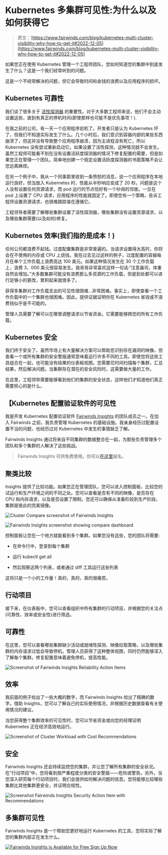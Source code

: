 # Kubernetes 多集群可见性:为什么以及如何获得它

> 原文：[https://www.fairwinds.com/blog/kubernetes-multi-cluster-visibility-why-how-to-get-it#2022-12-05](https://www.fairwinds.com/blog/kubernetes-multi-cluster-visibility-why-how-to-get-it#2022-12-05)

 如果您正在使用 Kubernetes 管理一个工程师团队，您如何知道您的集群中到底发生了什么？这是一个我们经常听到的问题。

这是一个不经常解决的问题，但它会导致时间和金钱的浪费以及应用程序的损坏。

## **Kubernetes 可靠性**

我们谈了很多关于 [活性探测器](https://www.fairwinds.com/blog/how-to-identify-missing-readiness-probes-in-kubernetes) 的重要性。对于大多数工程师来说，他们不会主动设置这些，直到有真正的停机时间(即使那样也可能不是优先事项！).

在我之前的公司，有一天一个应用程序宕机了。开发者只是认为 Kubernetes 坏了，但我们不知道实际发生了什么。几个小时后，我们意识到容器内部的某些东西崩溃了，但这并没有导致整个应用程序崩溃，因为主进程没有死亡，所以 Kubernetes 没有尝试重新启动它。如果设置了活性探测，这种情况就不会发生。虽然工程师可能看不到在没有设置活跃度探测器的情况下修复配置的需要，但是如果您正在管理一个团队，简单地创建一个规定设置活跃度探测器的书面策略不会让您远离麻烦。

在另一个例子中，我从一个同事那里收到一条愤怒的消息，说一个应用程序在本地运行良好，但当放入 Kubernetes 时，性能从半秒响应变成了 20 秒。问题是这个人没有设置任何资源请求，而 pod 运行的节点恰好有一个吵闹的邻居。一旦在 pod 上设置了 CPU 请求，应用程序的性能就固定了。即使您有一个策略，告诉工程师设置资源请求，也很难跟踪谁在遵循它。

工程领导者需要了解哪些集群设置了活性探测器，哪些集群没有设置资源请求，以及哪些集群需要(以及如何)修复。

## Kubernetes 效率(我们指的是成本！)

任何公司都浪费不起钱。过度配置集群是非常普遍的。当请求设置得太高时，你将会在不使用的内存或 CPU 上烧钱。我在过去见过这样的例子，过度配置的容器每月在单个工作负载上浪费高达 100 美元。如果这种情况发生在 30 个工作负载上，浪费 3，000 美元很容易发生。我哥哥非常喜欢这样一句话:“注意盎司，体重自然会增加。”大多数集群可能没有浪费那么多资源的工作负载，但是到处都可以进行足够小的更改，累积起来就很多了。

获得多集群对工作负载支出的可见性很困难…非常困难。事实上，即使查看一个工作负载中的一个集群也很困难。因此，提供证据证明你在 Kubernetes 省钱或不浪费钱似乎是不可能的。

管理人员需要了解可以在哪里调整请求以节省资金。它需要能够跨您的所有工作负载。

## **Kubernetes 安全**

我们终于安全了。虽然市场上有大量解决方案可以帮助您识别存在漏洞的映像，但查看一个或所有集群的安全警报通常意味着运行许多不同的工具。即使您将这些工具组合在一起，也可能没有结果的仪表板视图。您需要花时间扫描每个集群，汇总结果，然后解决问题。当集群存在潜在的安全风险时，这需要做大量的工作。

在这里，工程领导需要能够看到他们的集群的安全状态，这样他们才知道他们真正需要担心的是什么。

## 【Kubernetes 配置验证软件的可见性

我是开发 Kubernetes 配置验证软件 [Fairwinds Insights](/insights) 的团队成员之一。在加入 Fairwinds 之前，我负责管理 Kubernetes 的基础设施。我亲身经历过配置设置不当的问题，也经历过对 Kubernetes 中发生的事情缺乏了解。

Fairwinds Insights 通过将来自不同集群的数据整合在一起，为那些负责管理多个团队和多个集群的人解决了这些挑战。

> Fairwinds Insights 可供免费使用。你可以[在这里](/coming-soon)报名。

## **聚类比较**

Insights 提供了比较功能。如果您正在管理团队，您可以进入控制面板，比较您的试运行和生产环境之间的不同之处。您可以查看是否有不同的映像，是否存在 CPU 和内存请求，以及是否设置了限制。您还可以确保从准备阶段到生产阶段，集群是彼此的完美镜像。

![Cluster Compare screenshot of Fairwinds Insights](img/5a35bd9c0dc0f1bab23267431ad99129.png)

![Fairwinds Insights screenshot showing compare dashboard](img/ba766333fc3deede6f0ec516dfefaa91.png)

控制面板让您在一个地方就能看到多个集群。如果您没有这些，您的团队将需要:

*   在命令行中，登录到每个集群

*   运行 kubectl get all

*   然后观察这两个列表，或者通过 diff 工具运行这些列表

这将只是一个小的工作量！真的，真的，真的很痛苦。

## **行动项目**

接下来，在仪表板中，您可以查看组织中所有集群的行动项目，并根据您的关注点(可靠性、效率或安全性)进行筛选。

## **可靠性**

在这里，您可以查看哪些集群缺少活动或就绪性探测、映像拉取策略，以及哪些集群的内存请求过低会导致停机。管理人员获得了这种整体视图，同时仍然能够深入了解每个集群。修复配置意味着避免停机，提高性能。

![Screenshot of Fairwinds Insights Reliability Action Items](img/6ba13f0e23b9a1baf27ed01e57c32ad1.png)

## **效率**

我前面的例子给出了一些大概的数字，而 Fairwinds Insights 给出了精确的数字。借助 Insights，您可以了解自己的实际使用情况，并根据历史数据查看有关使用情况的建议。

当您获得整个集群效率的可见性时，您可以节省资金或向您的经理证明 Kubernetes 正在经济高效地运行。

![Screenshot of Cluster Workload with Cost Recommendations](img/ac43df28eef774d1fe6cdce0022079c5.png)

## **安全**

Fairwinds Insights 还会持续监控您的集群，并让您了解所有集群的安全状况。在“行动项目”中，您将看到按严重程度分类的安全警报——危险或警告。另外，当您深入研究每个行动项目时，我们会提供如何解决问题的信息。您将能够比较哪些集群比其他集群更安全，并证明合规性。

![Screenshot Fairwinds Insights Security Action Item with Recommendations](img/a11b4a588c2ee3e488006476afb6c994.png)

## **多集群可见性**

Fairwinds Insights 是一个帮助您更好地运行 Kubernetes 的工具，您将实际了解您的集群内部正在发生什么。

[![Fairwinds Insights is Available for Free Sign Up Now](img/90e93a941f22f2087c3a229a91ea6c10.png)](https://cta-redirect.hubspot.com/cta/redirect/2184645/d329e036-9905-4715-85b8-31a98b50623c)